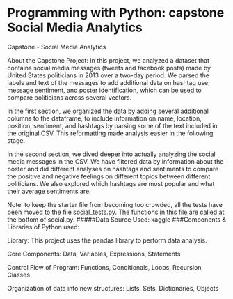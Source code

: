 #  Programming with Python: capstone Social Media Analytics

Capstone - Social Media Analytics

About the Capstone Project:
In this project, we analyzed a dataset that contains social media messages
(tweets and facebook posts) made by United States politicians in 2013 over a
two-day period. We parsed the labels and text of the messages to add
additional data on hashtag use, message sentiment, and poster identification,
which can be used to compare politicians across several vectors.

In the first section, we organized the data by adding several additional columns
to the dataframe, to include information on name, location, position, sentiment,
and hashtags by parsing some of the text included in the original CSV. This
reformatting made analysis easier in the following stage.

In the second section, we dived deeper into actually analyzing the social media
messages in the CSV. We have filtered data by information about the poster
and did different analyses on hashtags and sentiments to compare the positive
and negative feelings on different topics between different politicians. We also
explored which hashtags are most popular and what their average sentiments
are.

Note: to keep the starter file from becoming too crowded, all the tests have
been moved to the file social_tests.py. The functions in this file are called at
the bottom of social.py.
#####Data Source Used: kaggle
###Components & Libraries of Python used:

Library: This project uses the pandas library to perform data analysis.

Core Components: Data, Variables, Expressions, Statements

Control Flow of Program: Functions, Conditionals, Loops, Recursion, Classes

Organization of data into new structures: Lists, Sets, Dictionaries, Objects
